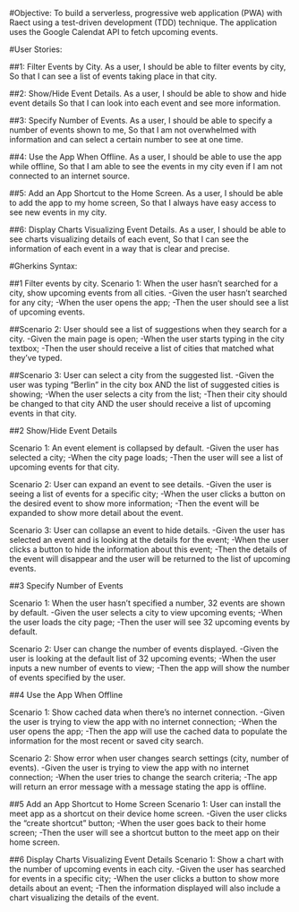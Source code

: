 #Objective:
    To build a serverless, progressive web application (PWA) with Raect using a test-driven development (TDD) technique. The application uses the Google Calendat API to fetch upcoming events.


#User Stories:

##1: Filter Events by City. 
	As a user,
	I should be able to filter events by city,
	So that I can see a list of events taking place in that city.
	
##2: Show/Hide Event Details. 
As a user,
I should be able to show and hide event details
So that I can look into each event and see more information.

##3: Specify Number of Events. 
	As a user,
	I should be able to specify a number of events shown to me,
	So that I am not overwhelmed with information and can select a certain number to see at one time.

##4: Use the App When Offline.
	As a user,
 	I should be able to use the app while offline,
	So that I am able to see the events in my city even if I am not connected to an internet source.

##5: Add an App Shortcut to the Home Screen. 
	As a user,
	I should be able to add the app to my home screen,
	So that I always have easy access to see new events in my city.

##6: Display Charts Visualizing Event Details.
	As a user,
 	I should be able to see charts visualizing details of each event,
	So that I can see the information of each event in a way that is clear and precise.



#Gherkins Syntax:

##1 Filter events by city.
Scenario 1: When the user hasn’t searched for a city, show upcoming events from all cities. 
-Given the user hasn’t searched for any city;
-When the user opens the app;
-Then the user should see a list of upcoming events.

##Scenario 2: User should see a list of suggestions when they search for a city.
		-Given the main page is open;
		-When the user starts typing in the city textbox;
		-Then the user should receive a list of cities that matched what they’ve typed.

##Scenario 3: User can select a city from the suggested list. 
		-Given the user was typing “Berlin” in the city box AND the list of suggested cities is showing;
		-When the user selects a city from the list;
		-Then their city should be changed to that city AND the user should receive a list of upcoming events in that city.

##2 Show/Hide Event Details

Scenario 1: An event element is collapsed by default.
		-Given the user has selected a city;
		-When the city page loads;
		-Then the user will see a list of upcoming events for that city.

Scenario 2: User can expand an event to see details.
		-Given the user is seeing a list of events for a specific city;
		-When the user clicks a button on the desired event to show more information;
		-Then the event will be expanded to show more detail about the event.

Scenario 3: User can collapse an event to hide details.
		-Given the user has selected an event and is looking at the details for the event;
		-When the user clicks a button to hide the information about this event;
		-Then the details of the event will disappear and the user will be returned to the list of upcoming events.

##3 Specify Number of Events

Scenario 1: When the user hasn’t specified a number, 32 events are shown by default.
		-Given the user selects a city to view upcoming events;
		-When the user loads the city page;
		-Then the user will see 32 upcoming events by default.

Scenario 2: User can change the number of events displayed.
		-Given the user is looking at the default list of 32 upcoming events;
		-When the user inputs a new number of events to view;
		-Then the app will show the number of events specified by the user.

##4 Use the App When Offline

Scenario 1: Show cached data when there’s no internet connection.
		-Given the user is trying to view the app with no internet connection;
		-When the user opens the app;
        -Then the app will use the cached data to populate the information for the most recent or saved city search.

Scenario 2: Show error when user changes search settings (city, number of events).
		-Given the user is trying to view the app with no internet connection;
		-When the user tries to change the search criteria;
		-The app will return an error message with a message stating the app is offline.

##5 Add an App Shortcut to Home Screen 
Scenario 1: User can install the meet app as a shortcut on their device home screen.
		-Given the user clicks the “create shortcut” button;
		-When the user goes back to their home screen;
		-Then the user will see a shortcut button to the meet app on their home screen.

##6 Display Charts Visualizing Event Details
Scenario 1: Show a chart with the number of upcoming events in each city.
		-Given the user has searched for events in a specific city;
		-When the user clicks a button to show more details about an event;
		-Then the information displayed will also include a chart visualizing the details of the event.